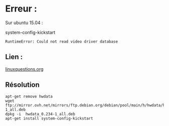 # Erreur :

Sur ubuntu 15.04 :

system-config-kickstart

    RuntimeError: Could not read video driver database

## Lien :

[linuxquestions.org](http://www.linuxquestions.org/questions/ubuntu-63/system-config-kickstart-not-working-in-ubuntu-14-04-a-4175502357/)

## Résolution

    apt-get remove hwdata
    wget ftp://mirror.ovh.net/mirrors/ftp.debian.org/debian/pool/main/h/hwdata/hwdata_0.234-1_all.deb
    dpkg -i  hwdata_0.234-1_all.deb
    apt-get install system-config-kickstart
